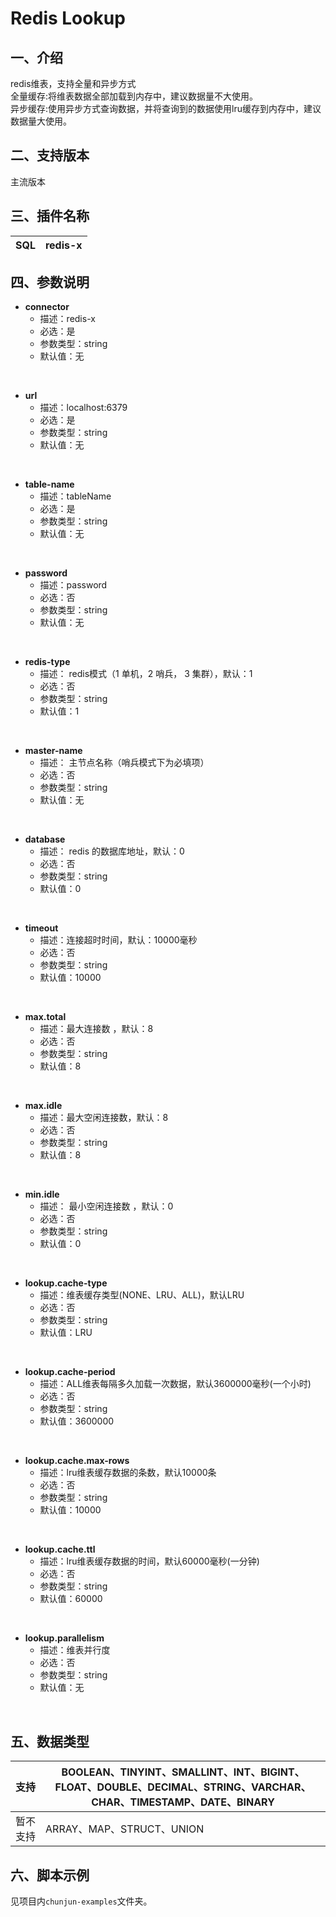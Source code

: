 # Redis Lookup

## 一、介绍
redis维表，支持全量和异步方式<br />
全量缓存:将维表数据全部加载到内存中，建议数据量不大使用。<br />
异步缓存:使用异步方式查询数据，并将查询到的数据使用lru缓存到内存中，建议数据量大使用。

## 二、支持版本
主流版本


## 三、插件名称
| SQL | redis-x |
| --- | --- |

## 四、参数说明
- **connector**
  - 描述：redis-x
  - 必选：是
  - 参数类型：string
  - 默认值：无
<br />

- **url**
  - 描述：localhost:6379
  - 必选：是
  - 参数类型：string
  - 默认值：无
<br />

- **table-name**
  - 描述：tableName
  - 必选：是
  - 参数类型：string
  - 默认值：无
<br />

- **password**
  - 描述：password
  - 必选：否
  - 参数类型：string
  - 默认值：无
<br />

- **redis-type**
  - 描述： redis模式（1 单机，2 哨兵， 3 集群），默认：1
  - 必选：否
  - 参数类型：string
  - 默认值：1
<br />

- **master-name**
  - 描述： 主节点名称（哨兵模式下为必填项）
  - 必选：否
  - 参数类型：string
  - 默认值：无
<br />

- **database**
  - 描述： redis 的数据库地址，默认：0
  - 必选：否
  - 参数类型：string
  - 默认值：0
<br />

- **timeout**
  - 描述：连接超时时间，默认：10000毫秒
  - 必选：否
  - 参数类型：string
  - 默认值：10000
<br />

- **max.total**
  - 描述：最大连接数 ，默认：8
  - 必选：否
  - 参数类型：string
  - 默认值：8
<br />

- **max.idle**
  - 描述：最大空闲连接数，默认：8
  - 必选：否
  - 参数类型：string
  - 默认值：8
<br />

- **min.idle**
  - 描述： 最小空闲连接数 ，默认：0
  - 必选：否
  - 参数类型：string
  - 默认值：0
<br />

- **lookup.cache-type**
  - 描述：维表缓存类型(NONE、LRU、ALL)，默认LRU
  - 必选：否
  - 参数类型：string
  - 默认值：LRU
<br />
    
- **lookup.cache-period**
  - 描述：ALL维表每隔多久加载一次数据，默认3600000毫秒(一个小时)
  - 必选：否
  - 参数类型：string
  - 默认值：3600000
<br />

- **lookup.cache.max-rows**
  - 描述：lru维表缓存数据的条数，默认10000条
  - 必选：否
  - 参数类型：string
  - 默认值：10000
<br />

- **lookup.cache.ttl**
  - 描述：lru维表缓存数据的时间，默认60000毫秒(一分钟)
  - 必选：否
  - 参数类型：string
  - 默认值：60000
<br />

- **lookup.parallelism**
  - 描述：维表并行度
  - 必选：否
  - 参数类型：string
  - 默认值：无
<br />
    
## 五、数据类型
| 支持 | BOOLEAN、TINYINT、SMALLINT、INT、BIGINT、FLOAT、DOUBLE、DECIMAL、STRING、VARCHAR、CHAR、TIMESTAMP、DATE、BINARY |
| --- | --- |
| 暂不支持 | ARRAY、MAP、STRUCT、UNION |


## 六、脚本示例
见项目内`chunjun-examples`文件夹。
